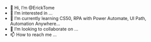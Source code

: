 - 👋 Hi, I’m @ErickTome
- 👀 I’m interested in ...
- 🌱 I’m currently learning CS50, RPA with Power Automate, UI Path, Automation Anywhere...
- 💞️ I’m looking to collaborate on ...
- 📫 How to reach me ...

<!---
ErickTome/ErickTome is a ✨ special ✨ repository because its `README.md` (this file) appears on your GitHub profile.
You can click the Preview link to take a look at your changes.
--->
